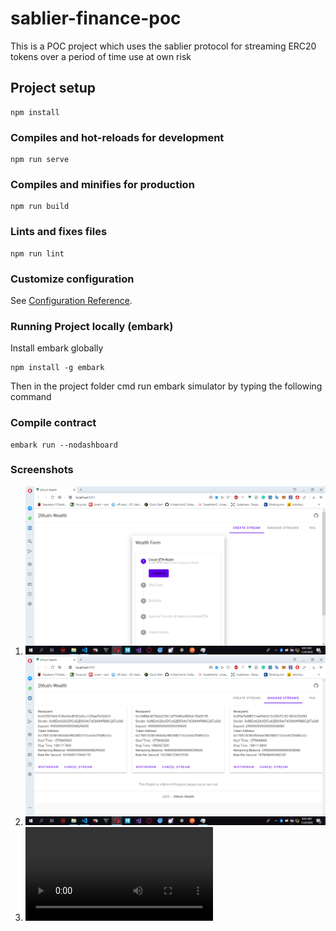 # sablier-finance-poc
This is a POC project which uses the sablier protocol for streaming ERC20 tokens over a period of time use at own risk

## Project setup
```
npm install
```

### Compiles and hot-reloads for development
```
npm run serve
```

### Compiles and minifies for production
```
npm run build
```

### Lints and fixes files
```
npm run lint
```

### Customize configuration
See [Configuration Reference](https://cli.vuejs.org/config/).

### Running Project locally (embark)

Install embark globally
```
npm install -g embark
```
Then in the project folder cmd run embark simulator by typing the following command



### Compile contract

```
embark run --nodashboard

```

### Screenshots

1. ![Alt text](/screenshots/s1.PNG)
2. ![Alt text](/screenshots/s2.PNG)
3. ![Alt text](/screenshots/final.mp4)